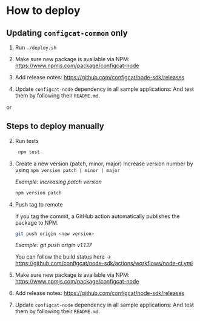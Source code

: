 # How to deploy

## Updating `configcat-common` only
  
1. Run `./deploy.sh`

1. Make sure new package is available via NPM: https://www.npmjs.com/package/configcat-node

1. Add release notes: https://github.com/configcat/node-sdk/releases

2. Update `configcat-node` dependency in all sample applications:
   And test them by following their `README.md`.

or

## Steps to deploy manually

2. Run tests
   ```bash
    npm test
    ```

3. Create a new version (patch, minor, major)
Increase version number by using `npm version patch | minor | major`

    *Example: increasing patch version* 
    ```bash
    npm version patch
    ```
1. Push tag to remote
    
    If you tag the commit, a GitHub action automatically publishes the package to NPM. 
    ```bash
    git push origin <new version>
    ```
    *Example: git push origin v1.1.17*

    You can follow the build status here -> https://github.com/configcat/node-sdk/actions/workflows/node-ci.yml

1. Make sure new package is available via NPM: https://www.npmjs.com/package/configcat-node

1. Add release notes: https://github.com/configcat/node-sdk/releases

2. Update `configcat-node` dependency in all sample applications:
   And test them by following their `README.md`.

